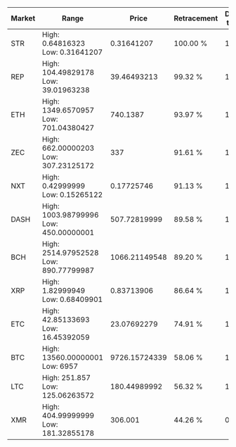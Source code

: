 | Market | Range | Price| Retracement | Doubles to 50% |
| --- | --- | --- | --- | --- |
| STR | High: 0.64816323<br />Low: 0.31641207 | 0.31641207 | 100.00 % | 1.52 |
| REP | High: 104.49829178<br />Low: 39.01963238 | 39.46493213 | 99.32 % | 1.82 |
| ETH | High: 1349.6570957<br />Low: 701.04380427 | 740.1387 | 93.97 % | 1.39 |
| ZEC | High: 662.00000203<br />Low: 307.23125172 | 337 | 91.61 % | 1.44 |
| NXT | High: 0.42999999<br />Low: 0.15265122 | 0.17725746 | 91.13 % | 1.64 |
| DASH | High: 1003.98799996<br />Low: 450.00000001 | 507.72819999 | 89.58 % | 1.43 |
| BCH | High: 2514.97952528<br />Low: 890.77799987 | 1066.21149548 | 89.20 % | 1.60 |
| XRP | High: 1.82999949<br />Low: 0.68409901 | 0.83713906 | 86.64 % | 1.50 |
| ETC | High: 42.85133693<br />Low: 16.45392059 | 23.07692279 | 74.91 % | 1.28 |
| BTC | High: 13560.00000001<br />Low: 6957 | 9726.15724339 | 58.06 % | 1.05 |
| LTC | High: 251.857<br />Low: 125.06263572 | 180.44989992 | 56.32 % | 1.04 |
| XMR | High: 404.99999999<br />Low: 181.32855178 | 306.001 | 44.26 % | 0.00 |
